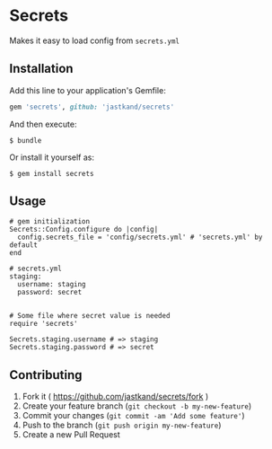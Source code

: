 # Secrets

Makes it easy to load config from `secrets.yml`

## Installation

Add this line to your application's Gemfile:

```ruby
gem 'secrets', github: 'jastkand/secrets'
```

And then execute:

    $ bundle

Or install it yourself as:

    $ gem install secrets

## Usage

    # gem initialization
    Secrets::Config.configure do |config|
      config.secrets_file = 'config/secrets.yml' # 'secrets.yml' by default
    end

    # secrets.yml
    staging:
      username: staging
      password: secret


    # Some file where secret value is needed
    require 'secrets'

    Secrets.staging.username # => staging
    Secrets.staging.password # => secret

## Contributing

1. Fork it ( https://github.com/jastkand/secrets/fork )
2. Create your feature branch (`git checkout -b my-new-feature`)
3. Commit your changes (`git commit -am 'Add some feature'`)
4. Push to the branch (`git push origin my-new-feature`)
5. Create a new Pull Request
